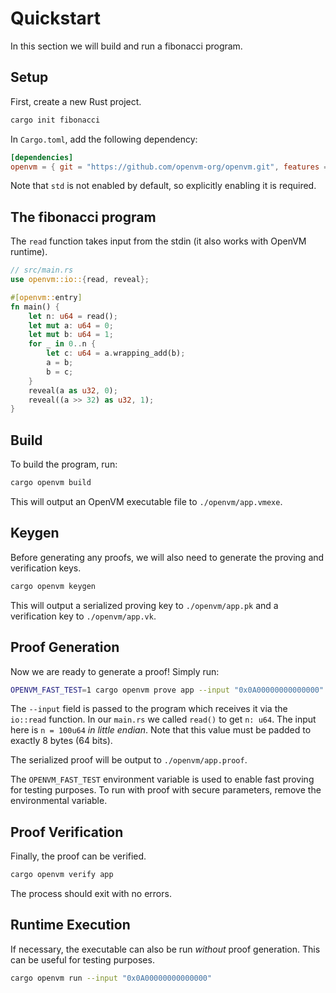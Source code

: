 # Quickstart

In this section we will build and run a fibonacci program.

## Setup

First, create a new Rust project.

```bash
cargo init fibonacci
```

In `Cargo.toml`, add the following dependency:

```toml
[dependencies]
openvm = { git = "https://github.com/openvm-org/openvm.git", features = ["std"] }
```

Note that `std` is not enabled by default, so explicitly enabling it is required.

## The fibonacci program

The `read` function takes input from the stdin (it also works with OpenVM runtime).

```rust
// src/main.rs
use openvm::io::{read, reveal};

#[openvm::entry]
fn main() {
    let n: u64 = read();
    let mut a: u64 = 0;
    let mut b: u64 = 1;
    for _ in 0..n {
        let c: u64 = a.wrapping_add(b);
        a = b;
        b = c;
    }
    reveal(a as u32, 0);
    reveal((a >> 32) as u32, 1);
}
```

## Build

To build the program, run:

```bash
cargo openvm build
```

This will output an OpenVM executable file to `./openvm/app.vmexe`.

## Keygen

Before generating any proofs, we will also need to generate the proving and verification keys.

```bash
cargo openvm keygen
```

This will output a serialized proving key to `./openvm/app.pk` and a verification key to `./openvm/app.vk`.

## Proof Generation

Now we are ready to generate a proof! Simply run:

```bash
OPENVM_FAST_TEST=1 cargo openvm prove app --input "0x0A00000000000000"
```

The `--input` field is passed to the program which receives it via the `io::read` function.
In our `main.rs` we called `read()` to get `n: u64`. The input here is `n = 100u64` _in little endian_. Note that this value must be padded to exactly 8 bytes (64 bits).

The serialized proof will be output to `./openvm/app.proof`.

The `OPENVM_FAST_TEST` environment variable is used to enable fast proving for testing purposes. To run with proof with secure parameters, remove the environmental variable.

## Proof Verification

Finally, the proof can be verified.

```bash
cargo openvm verify app
```

The process should exit with no errors.

## Runtime Execution

If necessary, the executable can also be run _without_ proof generation. This can be useful for testing purposes.

```bash
cargo openvm run --input "0x0A00000000000000"
```
